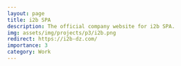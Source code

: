 ```yaml
---
layout: page
title: i2b SPA
description: The official company website for i2b SPA.
img: assets/img/projects/p3/i2b.png
redirect: https://i2b-dz.com/
importance: 3
category: Work
---
```

